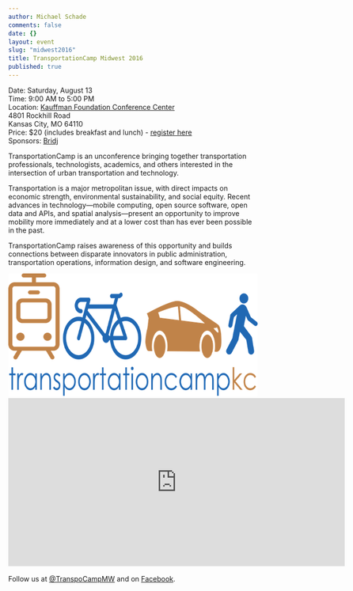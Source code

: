 ```yaml
---
author: Michael Schade
comments: false
date: {}
layout: event
slug: "midwest2016"
title: TransportationCamp Midwest 2016
published: true
---
```

Date: Saturday, August 13<br>
Time: 9:00 AM to 5:00 PM<br>
Location: [Kauffman Foundation Conference Center](http://www.kauffman.org/who-we-are/kauffman-foundation-conference-center)<br>
4801 Rockhill Road<br>
Kansas City, MO 64110<br>
Price: $20 (includes breakfast and lunch) - [register here](https://www.eventbrite.com/e/transportation-camp-midwest-tickets-24289693126)<br>
Sponsors: [Bridj](http://www.bridj.com/)

TransportationCamp is an unconference bringing together transportation professionals, technologists, academics, and others interested in the intersection of urban transportation and technology.

Transportation is a major metropolitan issue, with direct impacts on economic strength, environmental sustainability, and social equity. Recent advances in technology—mobile computing, open source software, open data and APIs, and spatial analysis—present an opportunity to improve mobility more immediately and at a lower cost than has ever been possible in the past.

TransportationCamp raises awareness of this opportunity and builds connections between disparate innovators in public administration, transportation operations, information design, and software engineering.

<img width="680" height="249" src="tcmw.png">

<iframe src="https://www.google.com/maps/embed?pb=!1m18!1m12!1m3!1d3098.9511821498368!2d-94.57926468464547!3d39.03923247954908!2m3!1f0!2f0!3f0!3m2!1i1024!2i768!4f13.1!3m3!1m2!1s0x87c0ef93e50b1f91%3A0xf68526decc4a03ac!2s4801+Rockhill+Rd%2C+Kansas+City%2C+MO+64110!5e0!3m2!1sen!2sus!4v1466274385082" width="680" height="340" frameborder="0" style="border:0" allowfullscreen></iframe>

Follow us at [@TranspoCampMW](https://twitter.com/TranspoCampMW) and on [Facebook](https://www.facebook.com/Transportation-Camp-Midwest-1145914875442857).
